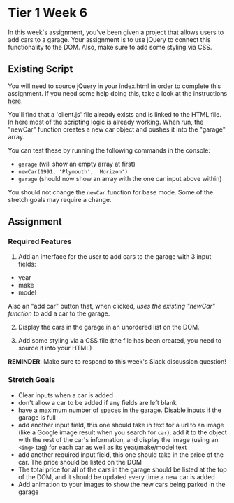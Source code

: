 # Tier 1 Week 6

In this week's assignment, you've been given a project that allows users to add cars to a garage. Your assignment is to use jQuery to connect this functionality to the DOM. Also, make sure to add some styling via CSS.

## Existing Script
You will need to source jQuery in your index.html in order to complete this assignment. If you need some help doing this, take a look at the instructions [here](jQuery_instructions.md).

You'll find that a 'client.js' file already exists and is linked to the HTML file. In here most of the scripting logic is already working. When run, the "newCar" function creates a new car object and pushes it into the "garage" array.

You can test these by running the following commands in the console:

- `garage` (will show an empty array at first)
- `newCar(1991, 'Plymouth', 'Horizon')`
- `garage` (should now show an array with the one car input above within)

You should not change the `newCar` function for base mode. Some of the stretch goals may require a change.

## Assignment

### Required Features
1. Add an interface for the user to add cars to the garage with 3 input fields:

- year
- make
- model

Also an "add car" button that, when clicked, *uses the existing "newCar" function* to add a car to the garage.

2. Display the cars in the garage in an unordered list on the DOM.

3. Add some styling via a CSS file (the file has been created, you need to source it into your HTML)

**REMINDER**: Make sure to respond to this week's Slack discussion question!

### Stretch Goals

- Clear inputs when a car is added
- don't allow a car to be added if any fields are left blank
- have a maximum number of spaces in the garage. Disable inputs if the garage is full
- add another input field, this one should take in text for a url to an image (like a Google image result when you search for `car`), add it to the object with the rest of the car's information, and display the image (using an `<img>` tag) for each car as well as its year/make/model text
- add another required input field, this one should take in the price of the car. The price should be listed on the DOM
- The total price for all of the cars in the garage should be listed at the top of the DOM, and it should be updated every time a new car is added
- Add animation to your images to show the new cars being parked in the garage
